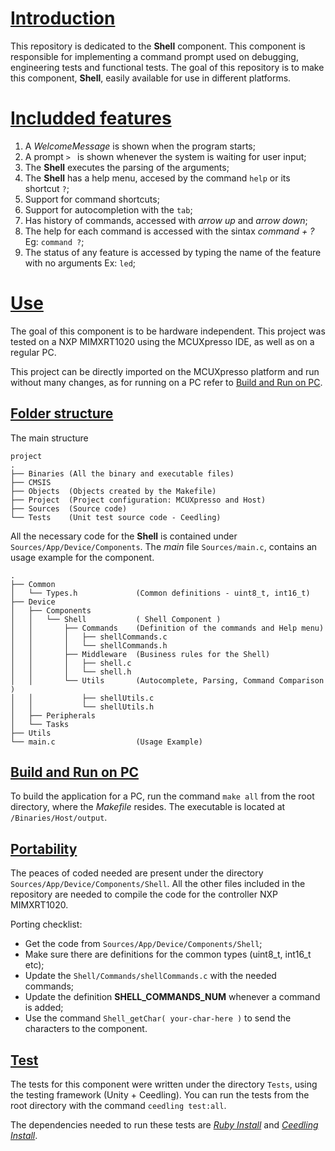 # [Introduction](#introduction)

This repository is dedicated to the **Shell** component. This component is responsible for implementing a command prompt used on debugging, engineering tests and functional tests.
The goal of this repository is to make this component, **Shell**, easily available for use in different platforms.

# [Includded features](#includded-features)

1. A *WelcomeMessage* is shown when the program starts;
2. A prompt `> ` is shown whenever the system is waiting for user input;
3. The **Shell** executes the parsing of the arguments;
4. The **Shell** has a help menu, accesed by the command `help` or its shortcut `?`;
5. Support for command shortcuts;
6. Support for autocompletion with the `tab`;
7. Has history of commands, accessed with *arrow up* and *arrow down*;
8. The help for each command is accessed with the sintax *command + ?* Eg: `command ?`;
9. The status of any feature is accessed by typing the name of the feature with no arguments Ex: `led`;

# [Use](#use)

The goal of this component is to be hardware independent.
This project was tested on a NXP MIMXRT1020 using the MCUXpresso IDE, as well as on a regular PC.

This project can be directly imported on the MCUXpresso platform and run without many changes, as for running on a PC refer to [Build and Run on PC](#build-and-run-on-pc).

## [Folder structure](#folder-structure)

The main structure
```
project
.
├── Binaries (All the binary and executable files)
├── CMSIS
├── Objects  (Objects created by the Makefile)
├── Project  (Project configuration: MCUXpresso and Host)
├── Sources  (Source code)
└── Tests    (Unit test source code - Ceedling)
```

All the necessary code for the **Shell** is contained under `Sources/App/Device/Components`.
The *main* file `Sources/main.c`, contains an usage example for the component.

```
.
├── Common
│   └── Types.h             (Common definitions - uint8_t, int16_t)
├── Device
│   ├── Components
│   │   └── Shell           ( Shell Component )
│   │       ├── Commands    (Definition of the commands and Help menu)
│   │       │   ├── shellCommands.c
│   │       │   └── shellCommands.h
│   │       ├── Middleware  (Business rules for the Shell)
│   │       │   ├── shell.c
│   │       │   └── shell.h
│   │       └── Utils       (Autocomplete, Parsing, Command Comparison )
│   │           ├── shellUtils.c
│   │           └── shellUtils.h
│   ├── Peripherals
│   └── Tasks
├── Utils
└── main.c                  (Usage Example)
```


## [Build and Run on PC](#build-and-run-on-pc)

To build the application for a PC, run the command `make all` from the root directory, where the *Makefile* resides.
The executable is located at `/Binaries/Host/output`.

## [Portability](#portability)

The peaces of coded needed are present under the directory `Sources/App/Device/Components/Shell`.
All the other files included in the repository are needed to compile the code for the controller NXP MIMXRT1020.

Porting checklist:
- Get the code from `Sources/App/Device/Components/Shell`;
- Make sure there are definitions for the common types (uint8_t, int16_t etc);
- Update the `Shell/Commands/shellCommands.c` with the needed commands;
- Update the definition **SHELL_COMMANDS_NUM** whenever a command is added;
- Use the command `Shell_getChar( your-char-here )` to send the characters to the component.

## [Test](#test)

The tests for this component were written under the directory `Tests`, using the testing framework (Unity + Ceedling).
You can run the tests from the root directory with the command `ceedling test:all`.

The dependencies needed to run these tests are [*Ruby Install*](https://www.ruby-lang.org/en/documentation/installation/) and [*Ceedling Install*](http://www.throwtheswitch.org/ceedling).